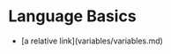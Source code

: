 <!DOCTYPE html>
<html>
<body>
<h1>Language Basics</h1>
<ul>
<li>[a relative link](variables/variables.md)</li>
</ul>
</body>
